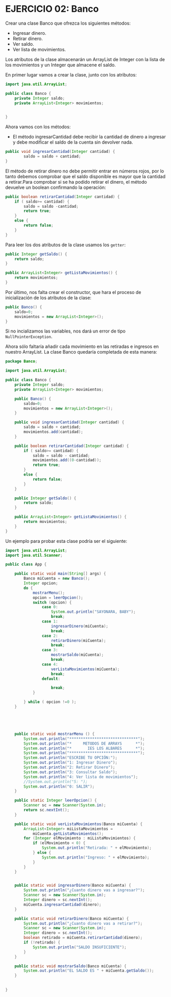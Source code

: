 # EJERCICIO 02: Banco

Crear una clase Banco que ofrezca los siguientes métodos:

- Ingresar dinero.
- Retirar dinero.
- Ver saldo.
- Ver lista de movimientos.

Los atributos de la clase almacenarán un ArrayList de Integer con la lista de 
los movimientos y un Integer que almacene el saldo.

En primer lugar vamos a crear la clase, junto con los atributos:

```java
import java.util.ArrayList;

public class Banco {
    private Integer saldo;
    private ArrayList<Integer> movimientos;

    
}
```
Ahora vamos con los métodos:
- El método ingresarCantidad debe recibir la cantidad de dinero a ingresar y debe modificar el saldo de la cuenta sin devolver nada.

```java
public void ingresarCantidad(Integer cantidad) {
        saldo = saldo + cantidad;
}
```
El método de retirar dinero no debe permitir entrar en números rojos, por lo tanto debemos comprobar que el saldo disponible es mayor que la cantidad a retirar.Para comprobar si se ha podido retirar el dinero, el método devuelve un boolean confirmando la operación:

```java
public boolean retirarCantidad(Integer cantidad) {
    if ( saldo>= cantidad) {
        saldo = saldo -cantidad;
        return true;
    }
    else {
        return false;
    }
}
```

Para leer los dos atributos de la clase usamos los `getter`:
```java
public Integer getSaldo() {
    return saldo;
}

public ArrayList<Integer> getListaMovimientos() {
    return movimientos;
}
```
Por último, nos falta crear el constructor, que hara el proceso de inicialización de los
atributos de la clase:

```java
public Banco() {
    saldo=0;
    movimientos = new ArrayList<Integer>();
}
```

Si no incializamos las variables, nos dará un error de tipo `NullPointerException`.

Ahora sólo faltaría añadir cada movimiento en las retiradas e ingresos en nuestro ArrayList.
La clase Banco quedaría completada de esta manera:

```java
package Banco;

import java.util.ArrayList;

public class Banco {
    private Integer saldo;
    private ArrayList<Integer> movimientos;

    public Banco() {
        saldo=0;
        movimientos = new ArrayList<Integer>();
    }

    public void ingresarCantidad(Integer cantidad) {
        saldo = saldo + cantidad;
        movimientos.add(cantidad);
    }

    public boolean retirarCantidad(Integer cantidad) {
        if ( saldo>= cantidad) {
            saldo = saldo - cantidad;
            movimientos.add((0-cantidad));
            return true;
        }
        else {
            return false;
        }
    }

    public Integer getSaldo() {
        return saldo;
    }

    public ArrayList<Integer> getListaMovimientos() {
        return movimientos;
    }
}
```


Un ejemplo para probar esta clase podría ser el siguiente:
```java
import java.util.ArrayList;
import java.util.Scanner;

public class App {

    public static void main(String[] args) {
        Banco miCuenta = new Banco();
        Integer opcion;
        do {
            mostrarMenu();
            opcion = leerOpcion();
            switch (opcion) {
                case 0:
                    System.out.println("SAYONARA, BABY");
                    break;
                case 1: 
                    ingresarDinero(miCuenta);
                    break;
                case 2:
                    retirarDinero(miCuenta);
                    break;
                case 3:
                    mostrarSaldo(miCuenta);
                    break;
                case 4:
                    verListaMovimientos(miCuenta);
                    break;                
                default:

                    break;
            }

        } while ( opcion !=0 );                      
    }





    public static void mostrarMenu () {
        System.out.println("******************************");
        System.out.println("*     METODOS DE ARRAYS      *");
        System.out.println("*       IES LOS ALBARES      *");
        System.out.println("******************************");
        System.out.println("ESCRIBE TU OPCIÓN:");
        System.out.println("1: Ingresar Dinero");
        System.out.println("2: Retirar Dinero");
        System.out.println("3: Consultar Saldo");
        System.out.println("4: Ver lista de movimientos");
        //System.out.println("5: ");
        System.out.println("0: SALIR");
    }

    public static Integer leerOpcion() {
        Scanner sc = new Scanner(System.in);
        return sc.nextInt();                
    }

    public static void verListaMovimientos(Banco miCuenta) {
        ArrayList<Integer> miListaMovimientos = 
            miCuenta.getListaMovimientos();
        for (Integer elMovimiento : miListaMovimientos) {
            if (elMovimiento < 0) {
                System.out.println("Retirada: " + elMovimiento);
            } else {
                System.out.println("Ingreso: " + elMovimiento);
            }
        }
    }


    public static void ingresarDinero(Banco miCuenta) {
        System.out.println("¿Cuanto dinero vas a ingresar?");
        Scanner sc = new Scanner(System.in);
        Integer dinero = sc.nextInt();
        miCuenta.ingresarCantidad(dinero);
    }

    public static void retirarDinero(Banco miCuenta) {
        System.out.println("¿Cuanto dinero vas a retirar?");
        Scanner sc = new Scanner(System.in);
        Integer dinero = sc.nextInt();
        boolean retirado = miCuenta.retirarCantidad(dinero);
        if (!retirado) {
            System.out.println("SALDO INSUFICIENTE");
        }
    }

    public static void mostrarSaldo(Banco miCuenta) {
        System.out.println("EL SALDO ES " + miCuenta.getSaldo());
    }
    
    
}

```
